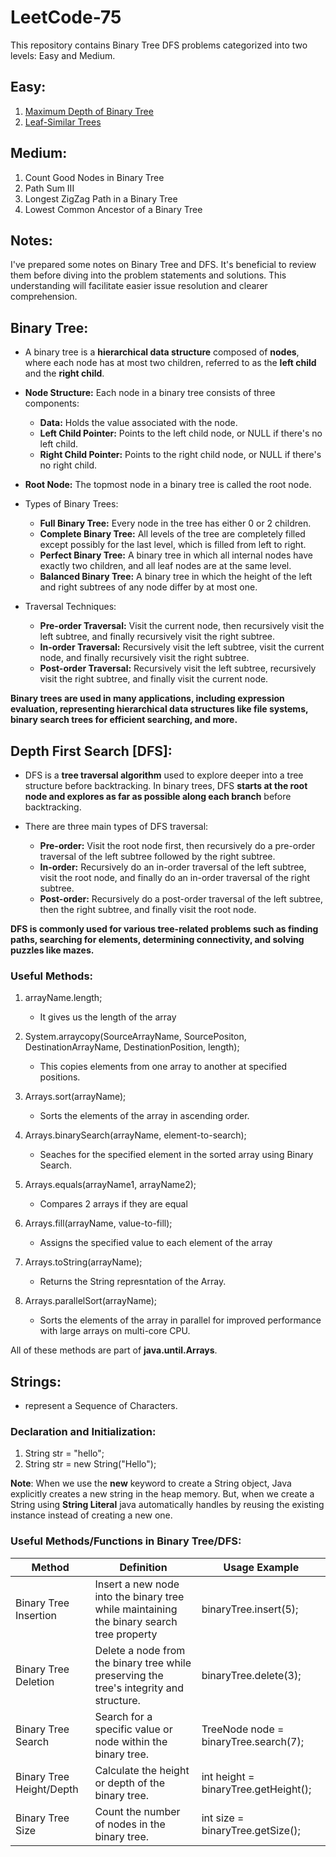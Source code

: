 # LeetCode-75

This repository contains Binary Tree DFS problems categorized into two levels: Easy and Medium.

## Easy: 
1. [Maximum Depth of Binary Tree](https://github.com/Shubham-Nahar-Java-Coder/Leetcode-75/tree/master/Binary-Tree-DFS/Maximum-Depth-of-Binary-Tree)
2. [Leaf-Similar Trees](https://github.com/Shubham-Nahar-Java-Coder/Leetcode-75/tree/master/Binary-Tree-DFS/Leaf-Similar-Trees)
 
## Medium: 
1. Count Good Nodes in Binary Tree
2. Path Sum III
3. Longest ZigZag Path in a Binary Tree
4. Lowest Common Ancestor of a Binary Tree


## Notes:

I've prepared some notes on Binary Tree and DFS. It's beneficial to review them before diving into the problem statements and solutions. This understanding will facilitate easier issue resolution and clearer comprehension.

## Binary Tree:

- A binary tree is a **hierarchical data structure** composed of **nodes**, where each node has at most two children, referred to as the **left child** and the **right child**.

- **Node Structure:** Each node in a binary tree consists of three components:
    - **Data:** Holds the value associated with the node.
    - **Left Child Pointer:** Points to the left child node, or NULL if there's no left child.
    - **Right Child Pointer:** Points to the right child node, or NULL if there's no right child.

- **Root Node:** The topmost node in a binary tree is called the root node.

- Types of Binary Trees:
    - **Full Binary Tree:** Every node in the tree has either 0 or 2 children.
    - **Complete Binary Tree:** All levels of the tree are completely filled except possibly for the last level, which is filled from left to right.
    - **Perfect Binary Tree:** A binary tree in which all internal nodes have exactly two children, and all leaf nodes are at the same level.
    - **Balanced Binary Tree:** A binary tree in which the height of the left and right subtrees of any node differ by at most one.

- Traversal Techniques: 
    - **Pre-order Traversal:** Visit the current node, then recursively visit the left subtree, and finally recursively visit the right subtree.
    - **In-order Traversal:** Recursively visit the left subtree, visit the current node, and finally recursively visit the right subtree.
    - **Post-order Traversal:** Recursively visit the left subtree, recursively visit the right subtree, and finally visit the current node.

**Binary trees are used in many applications, including expression evaluation, representing hierarchical data structures like file systems, binary search trees for efficient searching, and more.**

## Depth First Search \[DFS\]:

- DFS is a **tree traversal algorithm** used to explore deeper into a tree structure before backtracking. In binary trees, DFS **starts at the root node and explores as far as possible along each branch** before backtracking.

- There are three main types of DFS traversal: 
    - **Pre-order:** Visit the root node first, then recursively do a pre-order traversal of the left subtree followed by the right subtree.
    - **In-order:** Recursively do an in-order traversal of the left subtree, visit the root node, and finally do an in-order traversal of the right subtree.
    - **Post-order:** Recursively do a post-order traversal of the left subtree, then the right subtree, and finally visit the root node.

**DFS is commonly used for various tree-related problems such as finding paths, searching for elements, determining connectivity, and solving puzzles like mazes.**


### Useful Methods:
1. arrayName.length;
    - It gives us the length of the array

2. System.arraycopy(SourceArrayName, SourcePositon, DestinationArrayName, DestinationPosition, length);
    - This copies elements from one array to another at specified positions.

3. Arrays.sort(arrayName);
    - Sorts the elements of the array in ascending order.

4. Arrays.binarySearch(arrayName, element-to-search);
    - Seaches for the specified element in the sorted array using Binary Search.

5. Arrays.equals(arrayName1, arrayName2);
    - Compares 2 arrays if they are equal

6. Arrays.fill(arrayName, value-to-fill);
    - Assigns the specified value to each element of the array

7. Arrays.toString(arrayName);
    - Returns the String represntation of the Array.

8. Arrays.parallelSort(arrayName);
    - Sorts the elements of the array in parallel for improved performance with large arrays on multi-core CPU.

All of these methods are part of **java.until.Arrays**.

## Strings:
- represent a Sequence of Characters.

### Declaration and Initialization:
1. String str = "hello";
2. String str = new String("Hello");

**Note**: When we use the **new** keyword to create a String object, Java explicitly creates a new string in the heap memory. But, when we create a String using **String Literal** java automatically handles by reusing the existing instance instead of creating a new one.

### Useful Methods/Functions in Binary Tree/DFS:

| Method | Definition | Usage Example |
| -------- | -------- | -------- |
| Binary Tree Insertion  | Insert a new node into the binary tree while maintaining the binary search tree property   | binaryTree.insert(5);  |
| Binary Tree Deletion  | Delete a node from the binary tree while preserving the tree's integrity and structure.   | binaryTree.delete(3);  |
| Binary Tree Search | Search for a specific value or node within the binary tree.   | TreeNode node = binaryTree.search(7); |
| Binary Tree Height/Depth  | Calculate the height or depth of the binary tree.   | int height = binaryTree.getHeight(); |
| Binary Tree Size | Count the number of nodes in the binary tree.   | int size = binaryTree.getSize(); |
